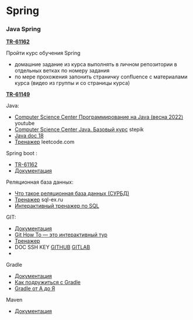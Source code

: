 # Spring

### Java Spring

**[TR-61162](https://jira.sigma-it.ru/browse/TR-61162)**

Пройти  курс обучения Spring
  * домашние задание из курса выполнять в личном репозитории в отдельных ветках по номеру задания
  * по мере прохожения запонить страничку confluence c материалами курса (видео из группы и со страницы курса)


**[TR-61149](https://jira.sigma-it.ru/browse/TR-61149)**

 Java:
* [Computer Science Center Программирование на Java (весна 2022)](https://www.youtube.com/playlist?list=PLlb7e2G7aSpTCB2OxGlezpgOXwq4xer7Z) youtube
* [Computer Science Center Java. Базовый курс](https://stepik.org/course/187/promo) stepik
* [Java doc 18](https://docs.oracle.com/en/java/javase/18/docs/api/index.html)
* [Тренажер](https://leetcode.com/study-plan/algorithm/) leetcode.com

Spring boot :
 * [TR-61162](https://jira.sigma-it.ru/browse/TR-61162)
 * [Документация](https://docs.spring.io/spring-boot/docs/current/reference/htmlsingle/)

Реляционная база данных:
 * [Что такое реляционная база данных (СУРБД)](https://www.oracle.com/cis/database/what-is-a-relational-database/)
 * [Тренажер](https://www.sql-ex.ru/?Lang=0) sql-ex.ru
 * [Интерактивный тренажер по SQL](https://stepik.org/course/63054/promo)

GIT:
* [Документация](https://git-scm.com/book/ru/v2)
* [Git How To — это интерактивный тур](https://githowto.com/ru)
* [Тренажер](https://learngitbranching.js.org/?locale=ru_RU)
* DOC  SSH KEY [GITHUB](https://docs.github.com/en/authentication/connecting-to-github-with-ssh/generating-a-new-ssh-key-and-adding-it-to-the-ssh-agent) [GITLAB](https://gitlab.sigma-it.ru/help/ssh/index.md)
* 

Gradle
* [Документация](https://docs.gradle.org/current/userguide/userguide.html)
* [Как подружиться с Gradle](https://youtu.be/WOBok2u-SL8)
* [Gradle от A до Я](https://www.youtube.com/watch?v=Yft6h7JkWo0)


Maven
* [Документация](https://maven.apache.org/guides/index.html)
